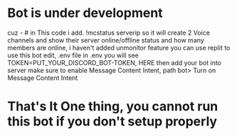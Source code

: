 # Bot is under development
cuz - # in This code i add. !mcstatus serverip 
so it will create 2 Voice channels and show their server online/offline status and how many members are online, i haven't added unmonitor feature
you can use replit to use this bot
edit, 
.env file 
in .env you will see TOKEN=PUT_YOUR_DISCORD_BOT-TOKEN, HERE
then add your bot into server make sure to enable Message Content Intent, path 
bot> Turn on Message Content Intent

# That's It One thing, you cannot run this bot if you don't setup properly
